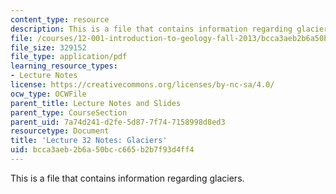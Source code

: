 ```yaml
---
content_type: resource
description: This is a file that contains information regarding glaciers.
file: /courses/12-001-introduction-to-geology-fall-2013/bcca3aeb2b6a50bcc665b2b7f93d4ff4_MIT12_001F13_Lec32Notes.pdf
file_size: 329152
file_type: application/pdf
learning_resource_types:
- Lecture Notes
license: https://creativecommons.org/licenses/by-nc-sa/4.0/
ocw_type: OCWFile
parent_title: Lecture Notes and Slides
parent_type: CourseSection
parent_uid: 7a74d241-d2fe-5d87-7f74-7158998d8ed3
resourcetype: Document
title: 'Lecture 32 Notes: Glaciers'
uid: bcca3aeb-2b6a-50bc-c665-b2b7f93d4ff4
---
```

This is a file that contains information regarding glaciers.